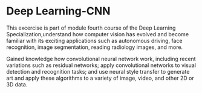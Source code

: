 # Deep Learning-CNN

This excercise is part of module fourth course of the Deep Learning Specialization,understand how computer vision has evolved and become familiar with its exciting applications such as autonomous driving, face recognition, image segmentation, reading radiology images, and more.

Gained knowledge how convolutional neural network work, including recent variations such as residual networks; apply convolutional networks to visual detection and recognition tasks; and use neural style transfer to generate art and apply these algorithms to a variety of image, video, and other 2D or 3D data. 
